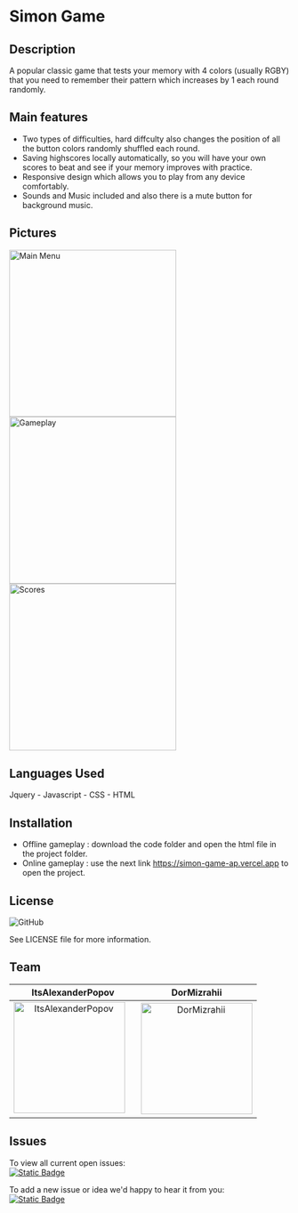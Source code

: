 # Simon Game

## Description
A popular classic game that tests your memory with 4 colors (usually RGBY) that you need to remember their pattern which increases by 1 each round randomly.

## Main features
- Two types of difficulties, hard diffculty also changes the position of all the button colors randomly shuffled each round.
- Saving highscores locally automatically, so you will have your own scores to beat and see if your memory improves with practice.
- Responsive design which allows you to play from any device comfortably.
- Sounds and Music included and also there is a mute button for background music.

## Pictures
<img src="https://github.com/ItsAlexanderPopov/Simon-game/assets/87665762/4f5023e5-101f-4b7d-9362-85069eb9c123" alt="Main Menu" width="300" height="300"/>
<img src="https://github.com/ItsAlexanderPopov/Simon-game/assets/87665762/05fbc3af-74e0-49fa-b73b-a646263d7f81" alt="Gameplay" width="300" height="300"/>
<img src="https://github.com/ItsAlexanderPopov/Simon-game/assets/87665762/33ebd6b0-414b-40bb-b27c-c45d6be521de" alt="Scores" width="300" height="300"/>

## Languages Used
Jquery - Javascript - CSS - HTML

## Installation
- Offline gameplay : download the code folder and open the html file in the project folder.
- Online gameplay : use the next link https://simon-game-ap.vercel.app to open the project.

## License

![GitHub](https://img.shields.io/github/license/ItsAlexanderPopov/Simon-game)

See LICENSE file for more information.

## Team
ItsAlexanderPopov             |  DorMizrahii
:-------------------------:|:-------------------------:
<img src="https://github.com/ItsAlexanderPopov/Simon-game/assets/87665762/014d2ba2-536a-436d-84b8-12baa55f0e6a" alt="ItsAlexanderPopov" width="200" height="200"/>&nbsp;&nbsp;&nbsp; | <img src="https://github.com/ItsAlexanderPopov/Simon-game/assets/87665762/47407621-a3f2-41bd-bf76-381ec36ee442" alt="DorMizrahii" width="200" height="200"/>

## Issues
To view all current open issues:
<br/><a href='https://github.com/DorMizrahii/Simon-game/issues'><img alt="Static Badge" src="https://img.shields.io/badge/Open%20Issues-148F77?style=for-the-badge"></a>

To add a new issue or idea we'd happy to hear it from you:
<br/><a href='https://github.com/DorMizrahii/Simon-game/issues/new'><img alt="Static Badge" src="https://img.shields.io/badge/Open%20New%20Issues-2874A6?style=for-the-badge"></a>
